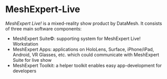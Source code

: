 # MeshExpert-Live
*MeshExpert Live!* is a mixed-reality show product by DataMesh. It consists of three main software components:
* MeshExpert Suite&copy;: supporting system for MeshExpert Live! Workstation
* MeshExpert Apps: applications on HoloLens, Surface, iPhone/iPad, Android, VR Glasses, etc. which could communicate with MeshExpert Suite for live show
* MeshExpert Toolkit: a helper toolkit enables easy app-development for developers
